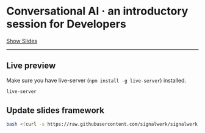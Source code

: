 # Conversational AI · an introductory session for Developers

[Show Slides](https://signalwerk.github.io/talk.conversational-ai-dev/)

---

## Live preview

Make sure you have live-server (`npm install -g live-server`) installed.

```sh
live-server
```

## Update slides framework

```sh
bash <(curl -s https://raw.githubusercontent.com/signalwerk/signalwerk.slides.md/main/update.sh)
```
